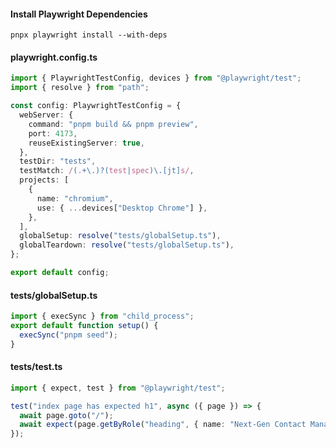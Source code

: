 
#### Install Playwright Dependencies
```shell
pnpx playwright install --with-deps
```

#### playwright.config.ts
```typescript
import { PlaywrightTestConfig, devices } from "@playwright/test";
import { resolve } from "path";

const config: PlaywrightTestConfig = {
  webServer: {
    command: "pnpm build && pnpm preview",
    port: 4173,
    reuseExistingServer: true,
  },
  testDir: "tests",
  testMatch: /(.+\.)?(test|spec)\.[jt]s/,
  projects: [
    {
      name: "chromium",
      use: { ...devices["Desktop Chrome"] },
    },
  ],
  globalSetup: resolve("tests/globalSetup.ts"),
  globalTeardown: resolve("tests/globalSetup.ts"),
};

export default config;
```

#### tests/globalSetup.ts
```typescript
import { execSync } from "child_process";
export default function setup() {
  execSync("pnpm seed");
}
```

#### tests/test.ts
```typescript
import { expect, test } from "@playwright/test";

test("index page has expected h1", async ({ page }) => {
  await page.goto("/");
  await expect(page.getByRole("heading", { name: "Next-Gen Contact Management" })).toBeVisible();
});
```


